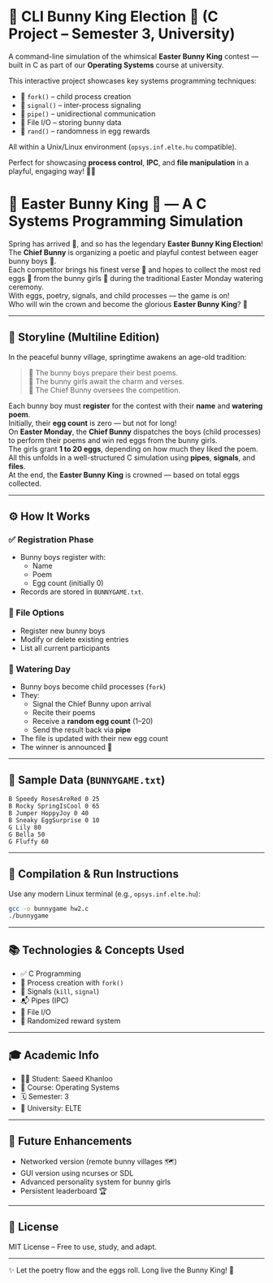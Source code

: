 # 🐰 CLI Bunny King Election 👑 (C Project – Semester 3, University)

A command-line simulation of the whimsical **Easter Bunny King** contest — built in C as part of our **Operating Systems** course at university.

This interactive project showcases key systems programming techniques:

- 👶 `fork()` – child process creation
- 📢 `signal()` – inter-process signaling
- 📨 `pipe()` – unidirectional communication
- 💾 File I/O – storing bunny data
- 🎲 `rand()` – randomness in egg rewards

All within a Unix/Linux environment (`opsys.inf.elte.hu` compatible).

Perfect for showcasing **process control**, **IPC**, and **file manipulation** in a playful, engaging way! 🧠🐣

# 🐰 Easter Bunny King 👑 — A C Systems Programming Simulation

Spring has arrived 🌸, and so has the legendary **Easter Bunny King Election**!  
The **Chief Bunny** is organizing a poetic and playful contest between eager bunny boys 🐇.  
Each competitor brings his finest verse 💌 and hopes to collect the most red eggs 🥚 from the bunny girls 🐰 during the traditional Easter Monday watering ceremony.  
With eggs, poetry, signals, and child processes — the game is on!  
Who will win the crown and become the glorious **Easter Bunny King**? 👑

---

## 📜 Storyline (Multiline Edition)

In the peaceful bunny village, springtime awakens an age-old tradition:  
> 🐇 The bunny boys prepare their best poems.  
> 🐰 The bunny girls await the charm and verses.  
> 👑 The Chief Bunny oversees the competition.  

Each bunny boy must **register** for the contest with their **name** and **watering poem**.  
Initially, their **egg count** is zero — but not for long!  
On **Easter Monday**, the **Chief Bunny** dispatches the boys (child processes)  
to perform their poems and win red eggs from the bunny girls.  
The girls grant **1 to 20 eggs**, depending on how much they liked the poem.  
All this unfolds in a well-structured C simulation using **pipes**, **signals**, and **files**.  
At the end, the **Easter Bunny King** is crowned — based on total eggs collected.

---


## ⚙️ How It Works

### ✅ Registration Phase
- Bunny boys register with:
  - Name
  - Poem
  - Egg count (initially 0)
- Records are stored in `BUNNYGAME.txt`.

### 🧼 File Options
- Register new bunny boys
- Modify or delete existing entries
- List all current participants

### 🐣 Watering Day
- Bunny boys become child processes (`fork`)
- They:
  - Signal the Chief Bunny upon arrival
  - Recite their poems
  - Receive a **random egg count** (1–20)
  - Send the result back via **pipe**
- The file is updated with their new egg count
- The winner is announced 🎉

---

## 📄 Sample Data (`BUNNYGAME.txt`)

```
B Speedy RosesAreRed 0 25
B Rocky SpringIsCool 0 65
B Jumper HoppyJoy 0 40
B Sneaky EggSurprise 0 10
G Lily 80
G Bella 50
G Fluffy 60
```

---

## 🚀 Compilation & Run Instructions

Use any modern Linux terminal (e.g., `opsys.inf.elte.hu`):

```bash
gcc -o bunnygame hw2.c
./bunnygame
```

---

## 📚 Technologies & Concepts Used

- ✅ C Programming
- 🧵 Process creation with `fork()`
- 📢 Signals (`kill`, `signal`)
- 📬 Pipes (IPC)
- 💾 File I/O
- 🎲 Randomized reward system

---

## 🎓 Academic Info

- 👨‍🎓 Student: Saeed Khanloo  
- 🧪 Course: Operating Systems  
- 🗓️ Semester: 3  
- 🏫 University: ELTE

---

## 🧪 Future Enhancements

- Networked version (remote bunny villages 🗺️)
- GUI version using ncurses or SDL
- Advanced personality system for bunny girls
- Persistent leaderboard 🏆

---

## 🪪 License

MIT License – Free to use, study, and adapt.

---

✨ Let the poetry flow and the eggs roll. Long live the Bunny King! 👑
